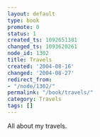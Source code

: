 ```yaml
---
layout: default
type: book
promote: 0
status: 1
created_ts: 1092651381
changed_ts: 1093620261
node_id: 1302
title: Travels
created: '2004-08-16'
changed: '2004-08-27'
redirect_from:
- "/node/1302/"
permalink: "/book/travels/"
category: Travels
tags: []
---
```

All about my travels.
